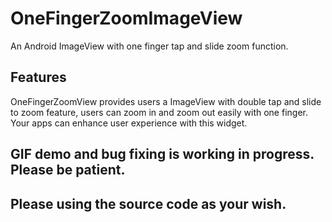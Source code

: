 # OneFingerZoomImageView
An Android ImageView with one finger tap and slide zoom function.

## Features
OneFingerZoomView provides users a ImageView with double tap and slide to zoom feature, users can zoom in and zoom out
easily with one finger. Your apps can enhance user experience with this widget.

## GIF demo and bug fixing is working in progress. Please be patient.

## Please using the source code as your wish.